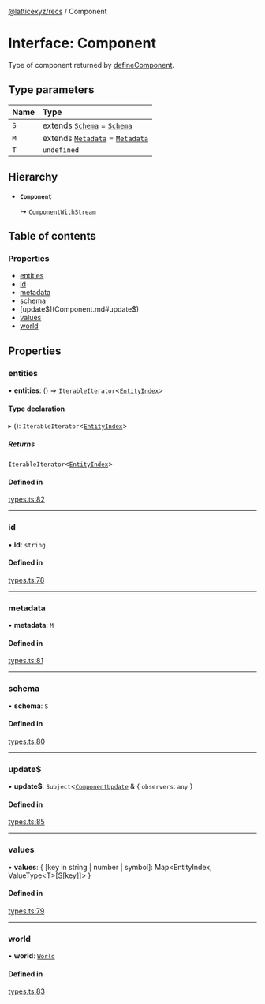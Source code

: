 [@latticexyz/recs](../README.md) / Component

# Interface: Component

Type of component returned by [defineComponent](../README.md#definecomponent).

## Type parameters

| Name | Type                                                                              |
| :--- | :-------------------------------------------------------------------------------- |
| `S`  | extends [`Schema`](../README.md#schema) = [`Schema`](../README.md#schema)         |
| `M`  | extends [`Metadata`](../README.md#metadata) = [`Metadata`](../README.md#metadata) |
| `T`  | `undefined`                                                                       |

## Hierarchy

- **`Component`**

  ↳ [`ComponentWithStream`](ComponentWithStream.md)

## Table of contents

### Properties

- [entities](Component.md#entities)
- [id](Component.md#id)
- [metadata](Component.md#metadata)
- [schema](Component.md#schema)
- [update$](Component.md#update$)
- [values](Component.md#values)
- [world](Component.md#world)

## Properties

### entities

• **entities**: () => `IterableIterator`<[`EntityIndex`](../README.md#entityindex)\>

#### Type declaration

▸ (): `IterableIterator`<[`EntityIndex`](../README.md#entityindex)\>

##### Returns

`IterableIterator`<[`EntityIndex`](../README.md#entityindex)\>

#### Defined in

[types.ts:82](https://github.com/latticexyz/mud/blob/28a579f35/packages/recs/src/types.ts#L82)

---

### id

• **id**: `string`

#### Defined in

[types.ts:78](https://github.com/latticexyz/mud/blob/28a579f35/packages/recs/src/types.ts#L78)

---

### metadata

• **metadata**: `M`

#### Defined in

[types.ts:81](https://github.com/latticexyz/mud/blob/28a579f35/packages/recs/src/types.ts#L81)

---

### schema

• **schema**: `S`

#### Defined in

[types.ts:80](https://github.com/latticexyz/mud/blob/28a579f35/packages/recs/src/types.ts#L80)

---

### update$

• **update$**: `Subject`<[`ComponentUpdate`](../README.md#componentupdate) & { `observers`: `any` }

#### Defined in

[types.ts:85](https://github.com/latticexyz/mud/blob/28a579f35/packages/recs/src/types.ts#L85)

---

### values

• **values**: { [key in string \| number \| symbol]: Map<EntityIndex, ValueType<T\>[S[key]]\> }

#### Defined in

[types.ts:79](https://github.com/latticexyz/mud/blob/28a579f35/packages/recs/src/types.ts#L79)

---

### world

• **world**: [`World`](../README.md#world)

#### Defined in

[types.ts:83](https://github.com/latticexyz/mud/blob/28a579f35/packages/recs/src/types.ts#L83)

